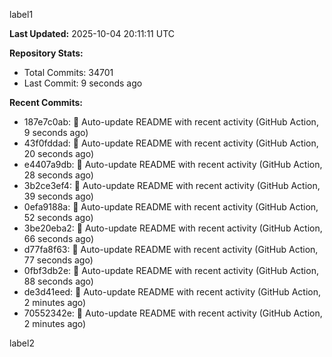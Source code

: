 
label1 
<!-- ACTIVITY_START -->
**Last Updated:** 2025-10-04 20:11:11 UTC

**Repository Stats:**
- Total Commits: 34701
- Last Commit: 9 seconds ago

**Recent Commits:**
- 187e7c0ab: 🤖 Auto-update README with recent activity (GitHub Action, 9 seconds ago)
- 43f0fddad: 🤖 Auto-update README with recent activity (GitHub Action, 20 seconds ago)
- e4407a9db: 🤖 Auto-update README with recent activity (GitHub Action, 28 seconds ago)
- 3b2ce3ef4: 🤖 Auto-update README with recent activity (GitHub Action, 39 seconds ago)
- 0efa9188a: 🤖 Auto-update README with recent activity (GitHub Action, 52 seconds ago)
- 3be20eba2: 🤖 Auto-update README with recent activity (GitHub Action, 66 seconds ago)
- d77fa8f63: 🤖 Auto-update README with recent activity (GitHub Action, 77 seconds ago)
- 0fbf3db2e: 🤖 Auto-update README with recent activity (GitHub Action, 88 seconds ago)
- de3d41eed: 🤖 Auto-update README with recent activity (GitHub Action, 2 minutes ago)
- 70552342e: 🤖 Auto-update README with recent activity (GitHub Action, 2 minutes ago)
<!-- ACTIVITY_END -->

label2
